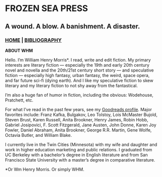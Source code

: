 # FROZEN SEA PRESS
## A wound. A blow. A banishment. A disaster.

### [HOME](index.html) | [BIBLIOGRAPHY](catalog.md)

**ABOUT WHM**

Hello. I’m William Henry Morris*. I read, write and edit fiction. My primary interests are literary fiction — especially the 19th and early 20th century novel and novella and the 20th/21st century short story — and speculative fiction — especially high fantasy, urban fantasy, the weird, space opera, and far future sci-fi (dying earth). And I like my speculative fiction to skew literary and my literary fiction to not shy away from the fantastical.

I’m also a huge fan of humor in fiction, including the obvious: Wodehouse, Pratchett, etc.

For what I’ve read in the past few years, see my [Goodreads profile](https://www.goodreads.com/author/show/5311981.Wm_Henry_Morris). Major favorites include: Franz Kafka, Bulgakov, Leo Tolstoy, Lois McMaster Bujold, Steven Brust, Karen Russell, Anita Brookner, Henry James, Robin Hobb, Gabriel Josipovici, F. Scott Fitzgerald, Jane Austen, John Donne, Karen Joy Fowler, Daniel Abraham, Anita Brookner, George R.R. Martin, Gene Wolfe, Octavia Butler, and William Blake.

I currently live in the Twin Cities (Minnesota) with my wife and daughter and work in higher education marketing and public relations. I graduated from UC Berkeley with a bachelor’s degree in English literature and from San Francisco State University with a master’s degree in comparative literature.

*Or Wm Henry Morris. Or simply WHM.
